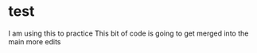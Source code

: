 # test
I am using this to practice
This bit of code is going to get merged into the main
more edits
